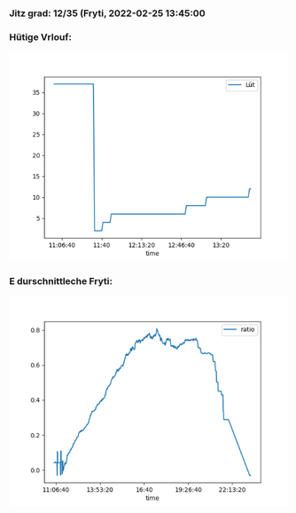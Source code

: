 ### Jitz grad: 12/35 (Fryti, 2022-02-25 13:45:00

### Hütige Vrlouf:
![Graph](Today.png)

### E durschnittleche Fryti:
![Graph](Fryti.png)